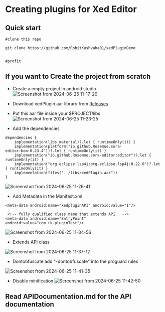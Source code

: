 # Creating plugins for Xed Editor

## Quick start
```
#clone this repo

git clone https://github.com/RohitKushvaha01/xedPluginDemo


#profit
```





## If you want to Create the project from scratch


- Create a empty project in android studio
![Screenshot from 2024-06-25 11-17-20](https://github.com/RohitKushvaha01/Xed-Editor/assets/99863818/6791db46-0987-46b9-b5f3-ded2038dd2bf)


- Download xedPlugin.aar library from [Releases](https://github.com/RohitKushvaha01/Xed-Editor/releases)
- Put this aar file inside your $PROJECT/libs
![Screenshot from 2024-06-25 11-23-25](https://github.com/RohitKushvaha01/Xed-Editor/assets/99863818/48c188be-8b30-46ee-8128-eb8b85b3fb10)

- Add the dependencies
```
dependencies {
    implementation(libs.material)?.let { runtimeOnly(it) }
    implementation(platform("io.github.Rosemoe.sora-editor:bom:0.23.4"))?.let { runtimeOnly(it) }
    implementation("io.github.Rosemoe.sora-editor:editor")?.let { runtimeOnly(it) }
    implementation("org.eclipse.lsp4j:org.eclipse.lsp4j:0.22.0")?.let { runtimeOnly(it) }
    implementation(files("../libs/xedPlugin.aar"))
}
```
![Screenshot from 2024-06-25 11-26-41](https://github.com/RohitKushvaha01/Xed-Editor/assets/99863818/966a8135-96e2-4a21-abb7-1ac538e67ade)


- Add Metadata in the Manifest.xml
```
<meta-data android:name="xedpluginAPI" android:value="1"/>

 <!-- fully qualified class name that extends API   -->
<meta-data android:name="EntryPoint" android:value="com.rk.pluginTest"/>
```
![Screenshot from 2024-06-25 11-34-56](https://github.com/RohitKushvaha01/Xed-Editor/assets/99863818/67ab67f1-ee6c-40a3-acb7-35a65a16d43c)



- Extends API class

![Screenshot from 2024-06-25 11-37-12](https://github.com/RohitKushvaha01/Xed-Editor/assets/99863818/5d73040f-28dc-40b9-bec7-7c5e8edf335f)

- Dontobfuscate
add "-dontobfuscate" into the proguard rules

![Screenshot from 2024-06-25 11-41-35](https://github.com/RohitKushvaha01/Xed-Editor/assets/99863818/60f2bd7c-26bd-40e2-b7f2-5756e39468af)


- Disable minification
![Screenshot from 2024-06-25 11-42-50](https://github.com/RohitKushvaha01/Xed-Editor/assets/99863818/0e997a7c-087b-408a-a1b8-4e375dc8c0cd)

## Read APIDocumentation.md for the API documentation 



